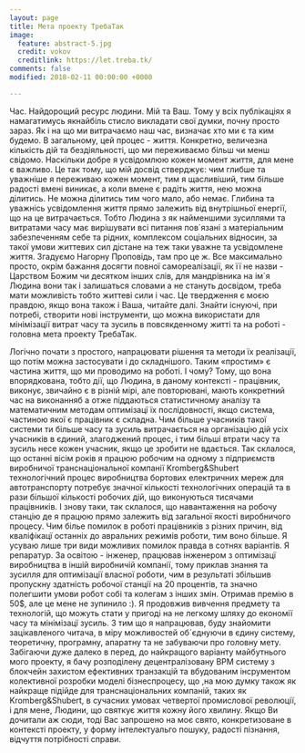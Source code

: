 ```yaml
---
layout: page
title: Мета проекту ТребаТак
image:
  feature: abstract-5.jpg
  credit: vokov
  creditlink: https://let.treba.tk/
comments: false
modified: 2018-02-11 00:00:00 +0000

---
```

Час. Найдорощий ресурс людини. Мій та Ваш. Тому у всіх публікаціях я намагатимусь якнайбіль стисло викладати свої думки, почну просто зараз. Як і на що ми витрачаємо наш час, визначає хто ми є  та ким будемо. В загальному, цей процес - життя. Конкретно, величезна кількість дій та бездіяльності, що ми переживаємо більш чи менш свідомо. Наскільки добре я усвідомлюю кожен момент життя, для мене є важливо. Це так тому, що мій досвід стверджує: чим глибше та уважніше я переживаю кожен момент, тим я щасливіший, тим більше радості вмені виникає, а коли вмене є радіть життя, нею можна ділитись. Не можна ділитись тим чого мало, або немає. Глибина та уважнісь усвідомлення життя прямо залежить від внутрішньої енергії, що на це витрачається. Тобто Людина з як найменшими зусиллями та витратами часу має вирішувати всі питання пов´язані з матеріальним забезпеченням себе та рідних,  комплексом соціальних відносин, за такої умови життевих сил дістане на теж таки уважне та усвідомлене життя. Згадуємо Нагорну Проповідь, там про це ж. Все максимально просто, окрім бажання досягти повної самореалізації, як її не назви - Царством Божим чи десятком інших слів, для мандрівника на ім´я Людина вони так і залишаться словами а не стануть досвідом, треба мати можливість тобто життеві сили і час. Це твердження є моєю правдою, якщо вона також і Ваша, читайте далі. Знайти існуючі, при потребі, створити нові інструменти, що можна використати для    мінімізації витрат часу та зусиль в повсякденному житті та на роботі - головна мета проекту ТребаТак.

Логічно почати з простого, напрацювати рішення та методи їх реалізації, що потім можна застосувати і до складнішого. Таким «простим» є частина життя, що ми проводимо на роботі. І чому? Тому, що вона впорядкована, тобто дії, що Людина, в даному контексті - працівник, виконує, звичайно є в різній мірі, але повторювані, мають конкретний час на виконанняб а отже піддаються статистичному аналізу та математичним методам оптимізацї їх послідовності, якщо  система, частиною якої є працівник є складна. Чим більше учасників такої системи ти більше часу та зусиль витрачається на організацію дій усіх учасників в єдиний, злагоджений процес, і тим більші втрати часу та зусиль несе кожен учасник, якщо це зробити не вдається. Так склалося, що останні вісім років я працюю робочим на одному з підприємств виробничої транснаціональної компанії Kromberg&Shubert технологічний процес виробництва бортових електричних мереж для автотранспорту потребує значної кількості технологічних операцій та в рази більшої кількості робочих дій, що виконуються тисячами працівників. І знову таки, так склалося, що навантаження на робочу станцію де я працюю прямо залежить від загальної якості виробничого процесу. Чим білье помилок в роботі працівників з різних причин, від кваліфікацї останніх до авральних режимів роботи, тим воно більше. Я усуваю лише три види можливих помилок правда в сотнях варіантів. Я репаратур. За освітою - інженер,  працював інженером з оптимізацї виробництва в іншій виробничій компанії, тому  приклав знання та зусилля для оптимізації власної роботи, чим в результаті збільшив пропускну здатність робочої станції на 20 процентів, та значно полегшити умови робот собі та колегам з інших  змін. Отримав премію в 50$, але це мене не зупинило :). Я продовжив вивчення предмету та технологій, що можуть стати у пригоді на не легкому шляху до економії часу та мінімізацї зусиль. З тим що я напрацював, буду знайомити зацікавленого читача, в міру можливостей об´єднуючи в єдину систему, теоретичну, програмну, апаратну та не забуваючи про головну мету. Забігаючи дуже далеко в перед, до найкращого варіанту майбутнього мого проекту, я бачу розподілену децентралізовану BPM систему з блокчейн захистом  ефективних транзакцій та вбудованим інсрументом колективної розробки моделі бізнеспроцесу, що ,на мою думку також як найкраще підійде для транснаціональних компаній, таких як Kromberg&Shubert, в сучасних умовах четвертої промислової революції, і для мене, Людини, що святкує життя кожну його хвилину. Якщо Ви дочитали аж сюди, тоді Вас запрошено на моє свято, конкретизоване в контексті проекту, у форму інтелектуальго пошуку, радості пізнання, відчуття потрібності справи.